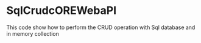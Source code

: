 # SqlCrudcOREWebaPI
This code show how to perform the  CRUD operation with Sql  database and in memory collection
